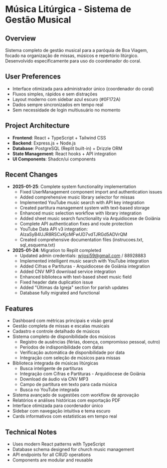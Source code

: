 # Música Litúrgica - Sistema de Gestão Musical

## Overview
Sistema completo de gestão musical para a paróquia de Boa Viagem, focado na organização de missas, músicos e repertório litúrgico. Desenvolvido especificamente para uso do coordenador do coral.

## User Preferences
- Interface otimizada para administrador único (coordenador do coral)
- Fluxos simples, rápidos e sem distrações
- Layout moderno com sidebar azul escuro (#0F172A)
- Dados sempre sincronizados em tempo real
- Sem necessidade de login multiusuário no momento

## Project Architecture
- **Frontend**: React + TypeScript + Tailwind CSS
- **Backend**: Express.js + Node.js
- **Database**: PostgreSQL (Replit built-in) + Drizzle ORM
- **State Management**: React hooks + API integration
- **UI Components**: Shadcn/ui components

## Recent Changes
- **2025-01-25**: Complete system functionality implementation
  - Fixed UserManagement component import and authentication issues
  - Added comprehensive music library selector for missas
  - Implemented YouTube music search with API key integration
  - Created partitura management system with text-based storage
  - Enhanced music selection workflow with library integration
  - Added sheet music search functionality via Arquidiocese de Goiânia
  - Complete API authentication fixes and route protection
  - YouTube Data API v3 integration: AIzaSyB4UJR8RSCxKjcMFwUD7vdTJRGd5ADVrQM
  - Created comprehensive documentation files (instrucoes.txt, sql_esquema.txt)
- **2025-01-24**: Migration to Replit completed
  - Updated admin credentials: wijosi59@gmail.com / 88928883
  - Implemented intelligent music search with YouTube integration
  - Added Cifras e Partituras - Arquidiocese de Goiânia integration
  - Added CNV MP3 download service integration
  - Enhanced biblioteca with text-based sheet music field
  - Fixed header date duplication issue
  - Added "Últimas da Igreja" section for parish updates
  - Database fully migrated and functional

## Features
- Dashboard com métricas principais e visão geral
- Gestão completa de missas e escalas musicais
- Cadastro e controle detalhado de músicos
- Sistema completo de disponibilidade dos músicos
  - Registro de ausências (férias, doença, compromisso pessoal, outro)
  - Períodos de indisponibilidade com datas
  - Verificação automática de disponibilidade por data
  - Integração com seleção de músicos para missas
- Biblioteca integrada de músicas litúrgicas
  - Busca inteligente de partituras
  - Integração com Cifras e Partituras - Arquidiocese de Goiânia
  - Download de áudio via CNV MP3
  - Campo de partitura em texto para cada música
  - Busca no YouTube integrada
- Sistema avançado de sugestões com workflow de aprovação
- Relatórios e análises históricas com exportação PDF
- Interface otimizada para coordenador único
- Sidebar com navegação intuitiva e tema escuro
- Cards informativos com estatísticas em tempo real

## Technical Notes
- Uses modern React patterns with TypeScript
- Database schema designed for church music management
- API endpoints for all CRUD operations
- Components are modular and reusable